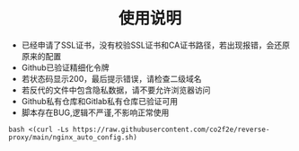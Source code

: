 <h1 align="center">
  使用说明
</h1>

* 已经申请了SSL证书，没有校验SSL证书和CA证书路径，若出现报错，会还原原来的配置
* Github已验证精细化令牌
* 若状态码显示200，最后提示错误，请检查二级域名
* 若反代的文件中包含隐私数据，请不要允许浏览器访问
* Github私有仓库和Gitlab私有仓库已验证可用
* 脚本存在BUG,逻辑不严谨,不影响正常使用
  
```shell
bash <(curl -Ls https://raw.githubusercontent.com/co2f2e/reverse-proxy/main/nginx_auto_config.sh)
```
